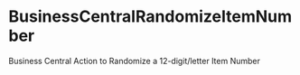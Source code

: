 # BusinessCentralRandomizeItemNumber
Business Central Action to Randomize a 12-digit/letter Item Number
